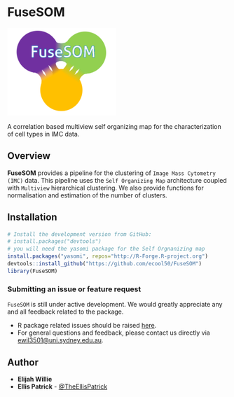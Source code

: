 FuseSOM
======================================================

<img src=inst/FuseSOM.png height="200">

A correlation based multiview self organizing map for the characterization of cell types in IMC data.

Overview
--------

**FuseSOM** provides a pipeline for the clustering of `Image Mass Cytometry (IMC)` data.
This pipeline uses the `Self Organizing Map` architecture coupled with `Multiview` hierarchical clustering.
We also provide functions for normalisation and estimation of the number of clusters.

Installation
--------

```r
# Install the development version from GitHub:
# install.packages("devtools")
# you will need the yasomi package for the Self Orgnanizing map
install.packages("yasomi", repos="http://R-Forge.R-project.org")
devtools::install_github("https://github.com/ecool50/FuseSOM")
library(FuseSOM)
```

### Submitting an issue or feature request

`FuseSOM` is still under active development. We would greatly appreciate any and 
all feedback related to the package.

* R package related issues should be raised [here](https://github.com/ecool50/FuseSOM/issues).
* For general questions and feedback, please contact us directly via [ewil3501@uni.sydney.edu.au](mailto:ewil3501@uni.sydney.edu.au).


## Author

* **Elijah Willie**
* **Ellis Patrick**  - [@TheEllisPatrick](https://twitter.com/TheEllisPatrick)
